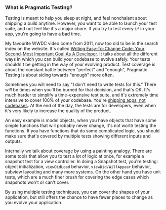 ### What is Pragmatic Testing?

Testing is meant to help you sleep at night, and feel nonchalant about shipping a build anytime. However, you want to be able to launch your test suite, and not feel like it's a major chore. If you try to test every `if` in your app, you're going to have a bad time. 

My favourite WWDC video come from 2011, now too old to be in the search index on the website. It's called [Writing Easy-To-Change Code: Your Second-Most Important Goal As A Developer](https://developer.apple.com/videos/play/wwdc2011/112/). It talks about all the different ways in which you can build your codebase to evolve safely. Your tests shouldn't be getting in the way of your evolving product. Test coverage is about the constant battle between "perfect" and "enough", Pragmatic Testing is about siding towards "enough" more often. 

Sometimes you will need to say "I don't need to write tests for this." There _will_ be times when you'll be burned for that decision, and that's OK. It's much harder to simplify a time-expensive test suite, and it's extremely time intensive to cover 100% of your codebase. You're [shipping apps, not codebases](http://artsy.github.io/blog/2015/09/01/Cocoa-Architecture-Dropped-Design-Patterns/). At the end of the day, the tests are for developers, even when it's very likely to increase the quality of the product.

An easy example is model objects, when you have objects that have some simple functions that will probably never change, it's not worth testing the functions. If you have functions that do some complicated logic, you should make sure that's covered by multiple tests showing different inputs and outputs.

Internally we talk about coverage by using a painting analogy. There are some tools that allow you to test a lot of logic at once, for example a snapshot test for a view controller. In doing a Snapshot test, you're testing: object initialization, `viewDidLoad` behavior, `viewDid/WillAppear` behavior, subview layouting and many more systems. On the other hand you have unit tests, which are a much finer brush for covering the edge cases which snapshots won't or can't cover.

By using multiple testing techniques, you can cover the shapes of your application, but still offers the chance to have fewer places to change as you evolve your application.
